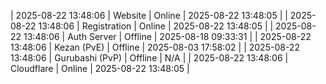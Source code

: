 | 2025-08-22 13:48:06 | Website | Online | 2025-08-22 13:48:05 |
| 2025-08-22 13:48:06 | Registration | Online | 2025-08-22 13:48:05 |
| 2025-08-22 13:48:06 | Auth Server | Offline | 2025-08-18 09:33:31 |
| 2025-08-22 13:48:06 | Kezan (PvE) | Offline | 2025-08-03 17:58:02 |
| 2025-08-22 13:48:06 | Gurubashi (PvP) | Offline | N/A |
| 2025-08-22 13:48:06 | Cloudflare | Online | 2025-08-22 13:48:05 |
